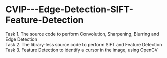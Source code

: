 # CVIP---Edge-Detection-SIFT-Feature-Detection

Task 1. The source code to perform Convolution, Sharpening, Blurring and Edge Detection\
Task 2. The library-less source code to perform SIFT and Feature Detection\
Task 3. Feature Detection to identify a cursor in the image, using OpenCV

